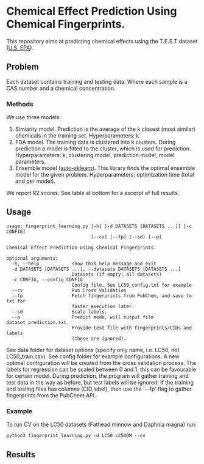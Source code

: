 

# Chemical Effect Prediction Using Chemical Fingerprints.
This repository aims at predicting chemical effects using the T.E.S.T dataset ([U.S. EPA](https://www.epa.gov/chemical-research/toxicity-estimation-software-tool-test)).

## Problem
Each dataset contains training and testing data. Where each sample is a CAS number and a chemical concentration. 

### Methods
We use three models:
1. Simiarity model. Prediction is the average of the k closest (most similar) chemicals in the training set. Hyperparameters: k
2. FDA model. The training data is clustered into k clusters. During prediction a model is fitted to the cluster, which is used for prediction. Hyperparameters: k, clustering model, prediction model, model parameters. 
3. Ensemble model ([auto-sklearn](https://automl.github.io/auto-sklearn/master/)). This library finds the optimal ensemble model for the given problem. Hyperparameters: optimization time (total and per model). 

We report R2 scores. See table at bottom for a excerpt of full results. 

## Usage 
```
usage: fingerprint_learning.py [-h] [-d DATASETS [DATASETS ...]] [-c CONFIG]
                               [--cv] [--fp] [--sd] [--p]

Chemical Effect Prediction Using Chemical Fingerprints.

optional arguments:
  -h, --help            show this help message and exit
  -d DATASETS [DATASETS ...], --datasets DATASETS [DATASETS ...]
                        Datasets (if empty: all datasets)
  -c CONFIG, --config CONFIG
                        Config file. See LC50_config.txt for example
  --cv                  Run Cross Validation
  --fp                  Fetch fingerprints from PubChem, and save to txt for
                        faster execution later.
  --sd                  Scale labels.
  --p                   Predict mode, will output file dataset_prediction.txt.
                        Provide test file with fingerprints/CIDs and labels
                        (these are ignored).
```

See data folder for dataset options (specify only name, i.e. LC50, not LC50_train.csv). See config folder for example configurations. A new optimal configuration will be created from the cross validation process. The labels for regression can be scaled between 0 and 1, this can be favourable for certain model. 
During prediction, the program will gather training and test data in the way as before, but test labels will be ignored. 
If the training and testing files has columns (CID,label), then use the '--fp' flag to gather fingerprints from the PubChem API.

### Example 
To run CV on the LC50 datasets (Fathead minnow and Daphnia magna) run:
```
python3 fingerprint_learning.py -d LC50 LC50DM --cv
```

## Results


